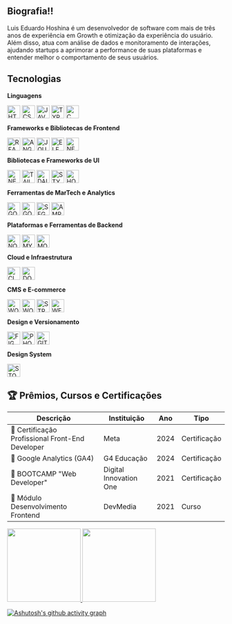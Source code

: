## Biografia!!
<div>
  <p>Luis Eduardo Hoshina é um desenvolvedor de software com mais de três anos de experiência em Growth e otimização da experiência do usuário. Além disso, atua com análise de dados e monitoramento de interações, ajudando startups a aprimorar a performance de suas plataformas e entender melhor o comportamento de seus usuários.</p>
</div>

## Tecnologias
<div>
  <!-- Linguagens -->
  <p><strong>Linguagens</strong></p>
  <div style="display: inline-block;">
    <img align="center" alt="HTML5" height="30" src="https://cdn.jsdelivr.net/gh/devicons/devicon/icons/html5/html5-original.svg">
    <img align="center" alt="CSS3" height="30" src="https://cdn.jsdelivr.net/gh/devicons/devicon/icons/css3/css3-original.svg">
    <img align="center" alt="JAVASCRIPT" height="30" src="https://cdn.jsdelivr.net/gh/devicons/devicon/icons/javascript/javascript-original.svg">
    <img align="center" alt="TYPESCRIPT" height="30" src="https://cdn.jsdelivr.net/gh/devicons/devicon/icons/typescript/typescript-original.svg">
    <img align="center" alt="C" height="30" src="https://cdn.jsdelivr.net/gh/devicons/devicon/icons/c/c-original.svg">
  </div>

  <!-- Frameworks e Bibliotecas de Frontend -->
  <p><strong>Frameworks e Bibliotecas de Frontend</strong></p>
  <div style="display: inline-block;">
    <img align="center" alt="REACTJS" height="30" src="https://cdn.jsdelivr.net/gh/devicons/devicon/icons/react/react-original.svg">
    <img align="center" alt="ANGULARJS" height="30" src="https://cdn.jsdelivr.net/gh/devicons/devicon/icons/angularjs/angularjs-original.svg">
    <img align="center" alt="JQUERY" height="30" src="https://cdn.jsdelivr.net/gh/devicons/devicon/icons/jquery/jquery-plain-wordmark.svg">
    <img align="center" alt="ELECTRONJS" height="30" src="https://cdn.jsdelivr.net/gh/devicons/devicon/icons/electron/electron-original.svg">
    <img align="center" alt="NEXTJS" height="30" src="https://cdn.jsdelivr.net/gh/devicons/devicon/icons/nextjs/nextjs-original.svg">
  </div>

  <!-- Bibliotecas e Frameworks de UI -->
  <p><strong>Bibliotecas e Frameworks de UI</strong></p>
  <div style="display: inline-block;">
    <img align="center" alt="NEXTUI" height="30" src="https://nextui.org/apple-touch-icon.png">
    <img align="center" alt="TAILWIND" height="30" src="https://www.svgrepo.com/show/374118/tailwind.svg">
    <img align="center" alt="DAISYUI" height="30" src="https://smashing.tools/_next/image?url=%2Fimages%2Fui-component%2Fdaisy-ui%2Flogo.png&w=640&q=75">
    <img align="center" alt="STYLED COMPONENTS" height="30" src="https://www.svgrepo.com/show/374104/styled.svg">
    <img align="center" alt="HORIZON UI" height="30" src="https://ph-files.imgix.net/c079f1aa-cff2-40d0-b18c-b095504129bd.png?auto=format">
  </div>

  <!-- Ferramentas de MarTech e Analytics -->
  <p><strong>Ferramentas de MarTech e Analytics</strong></p>
  <div style="display: inline-block;">
    <img align="center" alt="GOOGLE TAG MANAGER" height="30" src="https://static-00.iconduck.com/assets.00/google-tag-manager-icon-2048x2048-y375dol4.png">
    <img align="center" alt="GOOGLE ANALYTICS" height="30" src="https://cdn.iconscout.com/icon/free/png-256/free-google-analytics-logo-icon-download-in-svg-png-gif-file-formats--pack-logos-icons-1721667.png?f=webp&w=256">
    <img align="center" alt="SEGMENT" height="30" src="https://static-00.iconduck.com/assets.00/segment-icon-512x512-lqi23kk8.png">
    <img align="center" alt="AMPLITUDE" height="30" src="https://i.pinimg.com/originals/ae/9e/ea/ae9eea747ce567b945dd6258e17105ad.png">
  </div>

  <!-- Plataformas e Ferramentas de Backend -->
  <p><strong>Plataformas e Ferramentas de Backend</strong></p>
  <div style="display: inline-block;">
    <img align="center" alt="NODEJS" height="30" src="https://cdn.jsdelivr.net/gh/devicons/devicon/icons/nodejs/nodejs-original.svg">
    <img align="center" alt="MYSQL" height="30" src="https://cdn.jsdelivr.net/gh/devicons/devicon/icons/mysql/mysql-original.svg">
    <img align="center" alt="MONGODB" height="30" src="https://cdn.jsdelivr.net/gh/devicons/devicon/icons/mongodb/mongodb-original.svg">
  </div>

  <!-- Cloud e Infraestrutura -->
  <p><strong>Cloud e Infraestrutura</strong></p>
  <div style="display: inline-block;">
    <img align="center" alt="CLOUDFLARE" height="30" src="https://cdn.jsdelivr.net/gh/devicons/devicon/icons/cloudflare/cloudflare-original.svg">
    <img align="center" alt="DOCKER" height="30" src="https://cdn.jsdelivr.net/gh/devicons/devicon/icons/docker/docker-original.svg">
  </div>

  <!-- CMS e E-commerce -->
  <p><strong>CMS e E-commerce</strong></p>
  <div style="display: inline-block;">
    <img align="center" alt="WORDPRESS" height="30" src="https://cdn.jsdelivr.net/gh/devicons/devicon/icons/wordpress/wordpress-plain.svg">
    <img align="center" alt="WOOCOMMERCE" height="30" src="https://cdn.jsdelivr.net/gh/devicons/devicon/icons/woocommerce/woocommerce-original.svg">
    <img align="center" alt="STRAPI" height="30" src="https://assets.super.so/e7c0f16c-8bd3-4c76-8075-4c86f986e1b2/uploads/favicon/9c68ae10-0a8a-4e3f-9084-3625b19df9cb.png">
    <img align="center" alt="WEBFLOW" height="30" src="https://cdn.jsdelivr.net/gh/devicons/devicon/icons/webflow/webflow-original.svg">
  </div>

  <!-- Design e Versionamento -->
  <p><strong>Design e Versionamento</strong></p>
  <div style="display: inline-block;">
    <img align="center" alt="FIGMA" height="30" src="https://cdn.jsdelivr.net/gh/devicons/devicon/icons/figma/figma-original.svg">
    <img align="center" alt="PHOTOSHOP" height="30" src="https://cdn.jsdelivr.net/gh/devicons/devicon/icons/photoshop/photoshop-plain.svg">
    <img align="center" alt="GIT" height="30" src="https://cdn.jsdelivr.net/gh/devicons/devicon/icons/git/git-original.svg">
  </div>

  <!-- Plataformas de Desenvolvimento Web -->
  <p><strong>Design System</strong></p>
  <div style="display: inline-block;">
    <img align="center" alt="STORYBOOK" height="30" src="https://cdn.jsdelivr.net/gh/devicons/devicon/icons/storybook/storybook-original.svg">
  </div>
</div>



## 🏆 Prêmios, Cursos e Certificações

Descrição | Instituição | Ano | Tipo
--------- | ----------- | --- | ----
🏅 Certificação Profissional Front-End Developer | Meta | 2024 | Certificação
🏅 Google Analytics (GA4) | G4 Educação | 2024 | Certificação
🏅 BOOTCAMP "Web Developer" | Digital Innovation One | 2021 | Certificação
🏅 Módulo Desenvolvimento Frontend | DevMedia | 2021 | Curso

<div>
  <a href="https://github.com/duhoshina">
  <img height="170cm" src="https://github-readme-stats.vercel.app/api/top-langs/?username=duhoshina&layout=compact&langs_count=7&theme=dark"/>
  <img height="170cm" src="https://github-readme-stats.vercel.app/api?username=duhoshina&show_icons=true&theme=dark&include_all_commits=true&account_private=true"/>
</div>

[![Ashutosh's github activity graph](https://github-readme-activity-graph.vercel.app/graph?username=duhoshina&bg_color=0a0c10&color=dedede&line=00ff4c&point=00d636&area=true&hide_border=true)](https://github.com/ashutosh00710/github-readme-activity-graph)
